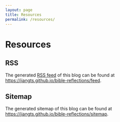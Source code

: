 ```yaml
---
layout: page
title: Resources
permalink: /resources/
---
```


# Resources

## RSS

The generated [RSS feed](https://en.wikipedia.org/wiki/RSS) of this blog can be found at https://jiangts.github.io/bible-reflections/feed.

## Sitemap

The generated sitemap of this blog can be found at https://jiangts.github.io/bible-reflections/sitemap.